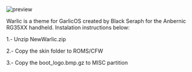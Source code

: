 ![preview](https://user-images.githubusercontent.com/82564218/215256256-b062ed76-7808-4ef1-9c8a-d210b768b173.png)

Warlic is a theme for GarlicOS created by Black Seraph for the Anbernic RG35XX handheld. Instalation instructions below:

1.- Unzip NewWarlic.zip

2.- Copy the skin folder to ROMS/CFW

3.- Copy the boot_logo.bmp.gz to MISC partition
